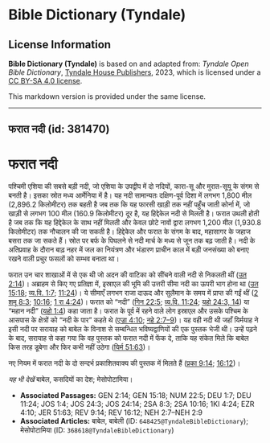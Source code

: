 # Bible Dictionary (Tyndale)

## License Information

**Bible Dictionary (Tyndale)** is based on and adapted from: _Tyndale Open Bible Dictionary_, [Tyndale House Publishers](https://tyndaleopenresources.com/), 2023, which is licensed under a [CC BY-SA 4.0 license](https://creativecommons.org/licenses/by-sa/4.0/legalcode.en).

This markdown version is provided under the same license.



--------------------------------

## फरात नदी (id: 381470)

फरात नदी
========

पश्चिमी एशिया की सबसे बड़ी नदी, जो एशिया के उपद्वीप में दो नदियों, कारा\-सू और मुरात\-सूयू के संगम से बनती है। इसका स्रोत मध्य आर्मेनिया में है। यह नदी सामान्यतः दक्षिण\-पूर्व दिशा में लगभग 1,800 मील (2,896\.2 किलोमीटर) तक बहती है जब तक कि यह फारसी खाड़ी तक नहीं पहुँच जाती कोर्ना में, जो खाड़ी से लगभग 100 मील (160\.9 किलोमीटर) दूर है, यह हिद्देकेल नदी से मिलती है। फरात उथली होती है जब तक कि यह हिद्देकेल के साथ नहीं मिलती और केवल छोटे नावों द्वारा लगभग 1,200 मील (1,930\.8 किलोमीटर) तक नौचालन की जा सकती है। हिद्देकेल और फरात के संगम के बाद, महासागर के जहाज बसरा तक जा सकते हैं। स्रोत पर बर्फ के पिघलने से नदी मार्च के मध्य से जून तक बढ़ जाती है। नदी के अतिप्रवाह के दौरान बाढ़ नहर में जल का नियंत्रण और भंडारण प्राचीन काल में बड़ी जनसंख्या को बनाए रखने वाली प्रचुर फसलों को सम्भव बनाता था।

फरात उन चार शाखाओं में से एक थी जो अदन की वाटिका को सींचने वाली नदी से निकलती थीं ([उत 2:14](https://ref.ly/Gen2:14))। अब्राहम से किए गए प्रतिज्ञा में, इस्राएल की भूमि की उत्तरी सीमा नदी का ऊपरी भाग होना था ([उत 15:18](https://ref.ly/Gen15:18); [व्य.वि. 1:7](https://ref.ly/Deut1:7); [11:24](https://ref.ly/Deut11:24))। ये सीमाएँ लगभग राजा दाऊद और सुलैमान के समय में प्राप्त की गईं थीं ([2 शमू 8:3](https://ref.ly/2Sam8:3); [10:16](https://ref.ly/2Sam10:16); [1 रा 4:24](https://ref.ly/1Kgs4:24))। फरात को “नदी” ([गिन 22:5](https://ref.ly/Num22:5); [व्य.वि. 11:24](https://ref.ly/Deut11:24); [यहो 24:3, 14](https://ref.ly/Josh24:3,Josh24:14)) या “महान नदी” ([यहो 1:4](https://ref.ly/Josh1:4)) कहा जाता है। फरात के पूर्व में रहने वाले लोग इस्राएल और उसके पश्चिम के आसपास के क्षेत्रों को “नदी के पार” कहते थे ([एज्रा 4:10](https://ref.ly/Ezra4:10); [नहे 2:7–9](https://ref.ly/Neh2:7-Neh2:9))। यह वही नदी थी जहाँ यिर्मयाह ने इसी नदी पर सरायाह को बाबेल के विनाश से सम्बन्धित भविष्यद्वाणियों की एक पुस्तक भेजी थी। उन्हें पढ़ने के बाद, सरायाह से कहा गया कि वह पुस्तक को फरात नदी में फेंक दे, ताकि यह संकेत मिले कि बाबेल किस तरह डूबेगा और फिर कभी नहीं उठेगा ([यिर्म 51:63](https://ref.ly/Jer51:63))।

नए नियम में फरात नदी के दो सन्दर्भ प्रकाशितवाक्य की पुस्तक में मिलते हैं ([प्रका 9:14](https://ref.ly/Rev9:14); [16:12](https://ref.ly/Rev16:12))।

*यह भी देखें* बाबेल, कसदियों का देश; मेसोपोटामिया।

* **Associated Passages:** GEN 2:14; GEN 15:18; NUM 22:5; DEU 1:7; DEU 11:24; JOS 1:4; JOS 24:3; JOS 24:14; 2SA 8:3; 2SA 10:16; 1KI 4:24; EZR 4:10; JER 51:63; REV 9:14; REV 16:12; NEH 2:7–NEH 2:9
* **Associated Articles:** बाबेल, बाबेली (ID: `648425@TyndaleBibleDictionary`); मेसोपोटामिया (ID: `368618@TyndaleBibleDictionary`)


